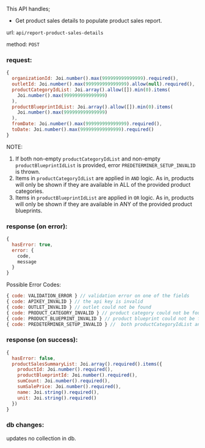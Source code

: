 This API handles;
* Get product sales details to populate product sales report.

url: `api/report-product-sales-details`

method: `POST`

### request: 
```js
{
  organizationId: Joi.number().max(999999999999999).required(),
  outletId: Joi.number().max(999999999999999).allow(null).required(),
  productCategoryIdList: Joi.array().allow([]).min(0).items(
    Joi.number().max(999999999999999)
  ),
  productBlueprintIdList: Joi.array().allow([]).min(0).items(
    Joi.number().max(999999999999999)
  ),
  fromDate: Joi.number().max(999999999999999).required(),
  toDate: Joi.number().max(999999999999999).required()
}
```

NOTE: 

1. If both non-empty `productCategoryIdList` and non-empty `productBlueprintIdList` is provided, error `PREDETERMINER_SETUP_INVALID` is thrown.
2. Items in `productCategoryIdList` are applied in `AND` logic. As in, products will only be shown if they are available in ALL of the provided product categories.
3. Items in `productBlueprintIdList` are applied in `OR` logic. As in, products will only be shown if they are available in ANY of the provided product blueprints.

### response (on error):
```js
{
  hasError: true,
  error: {
    code,
    message
  }
}
```

Possible Error Codes:
```js
{ code: VALIDATION_ERROR } // validation error on one of the fields
{ code: APIKEY_INVALID } // the api key is invalid
{ code: OUTLET_INVALID } // outlet could not be found
{ code: PRODUCT_CATEGORY_INVALID } // product category could not be found
{ code: PRODUCT_BLUEPRINT_INVALID } // product blueprint could not be found
{ code: PREDETERMINER_SETUP_INVALID } //  both productCategoryIdList and productBlueprintIdList are non-empty
```

### response (on success):
```js
{
  hasError: false,
  productSalesSummaryList: Joi.array().required().items({
    productId: Joi.number().required(),
    productBlueprintId: Joi.number().required(),
    sumCount: Joi.number().required(),
    sumSalePrice: Joi.number().required(),
    name: Joi.string().required(),
    unit: Joi.string().required()
  })
}
```

### db changes:
updates no collection in db.
